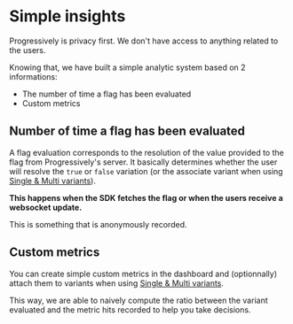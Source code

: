 # Simple insights

Progressively is privacy first. We don't have access to anything related to the users.

Knowing that, we have built a simple analytic system based on 2 informations:

- The number of time a flag has been evaluated
- Custom metrics

## Number of time a flag has been evaluated

A flag evaluation corresponds to the resolution of the value provided to the flag from Progressively's server. It basically determines whether the user will resolve the `true` or `false` variation (or the associate variant when using [Single & Multi variants](/features/single-multi-variants)).

**This happens when the SDK fetches the flag or when the users receive a websocket update.**

This is something that is anonymously recorded.

## Custom metrics

You can create simple custom metrics in the dashboard and (optionnally) attach them to variants when using [Single & Multi variants](/features/single-multi-variants).

This way, we are able to naively compute the ratio between the variant evaluated and the metric hits recorded to help you take decisions.
